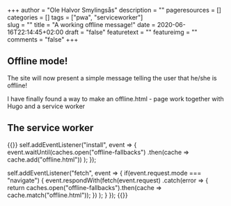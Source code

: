 +++
author = "Ole Halvor Smylingsås"
description = ""
pageresources = []
categories = []
tags = ["pwa", "serviceworker"]     
slug = ""
title = "A working offline message!"
date = 2020-06-16T22:14:45+02:00
draft = "false"
featuretext = ""
featureimg = ""
comments = "false"
+++

## Offline mode!
The site will now present a simple message telling the user that he/she is offline! 

I have finally found a way to make an offline.html - page work together with Hugo and a service worker
<!--more-->

## The service worker
{{<highlight js>}}
self.addEventListener("install", event => {
	event.waitUntil(caches.open("offline-fallbacks")
		.then(cache => cache.add("offline.html"))
	);
});


self.addEventListener("fetch", event => {
	if(event.request.mode === "navigate") {
		event.respondWith(fetch(event.request)
				.catch(error => {
					return caches.open("offline-fallbacks").then(cache => cache.match("offline.html"));
				})
		);
	}
});
{{</highlight>}}